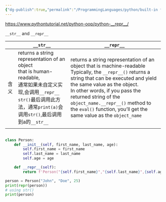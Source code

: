 ```yaml
---
{"dg-publish":true,"permalink":"/ProgrammingLanguages/python/built-in functions/","noteIcon":"3"}
---
```


https://www.pythontutorial.net/python-oop/python-__repr__/

`__str__` and `__repr__`


|     | `__str__`                                                                                                                                                      | `__repr__`                                                                                                                                                                                                                                                                                                                                            |
| --- | -------------------------------------------------------------------------------------------------------------------------------------------------------------- | ----------------------------------------------------------------------------------------------------------------------------------------------------------------------------------------------------------------------------------------------------------------------------------------------------------------------------------------------------- |
| 含义  | returns a string representation of an object <br>that is human-readable,<br>通常如果未自定义实现,会调用`__repr__`<br>`str()`最后调用此方法，通常`print(a)`会调用`str()`,最后调用到a的`__str__` | returns a string representation of an object that is machine-readable<br>Typically, the `__repr__()` returns a string that can be executed and yield the same value as the object.<br>In other words, if you pass the returned string of the `object_name.__repr__()` method to the `eval()` function, you’ll get the same value as the `object_name` |
|     |                                                                                                                                                                |                                                                                                                                                                                                                                                                                                                                                       |


```py

class Person:
    def __init__(self, first_name, last_name, age):
        self.first_name = first_name
        self.last_name = last_name
        self.age = age

    def __repr__(self):
        return f'Person("{self.first_name}","{self.last_name}",{self.age})'

person = Person("John", "Doe", 25)
print(repr(person))
# using str()
print(person)

```
